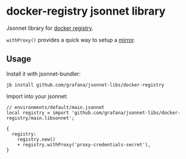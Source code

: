 # docker-registry jsonnet library

Jsonnet library for [docker registry](https://docs.docker.com/registry/). 

`withProxy()` provides a quick way to setup a
[mirror](https://docs.docker.com/registry/recipes/mirror/).

## Usage

Install it with jsonnet-bundler:

```console
jb install github.com/grafana/jsonnet-libs/docker-registry
```

Import into your jsonnet:

```jsonnet
// environments/default/main.jsonnet
local registry = import 'github.com/grafana/jsonnet-libs/docker-registry/main.libsonnet';

{
  registry:
    registry.new()
    + registry.withProxy('proxy-credentials-secret'),
}
```
